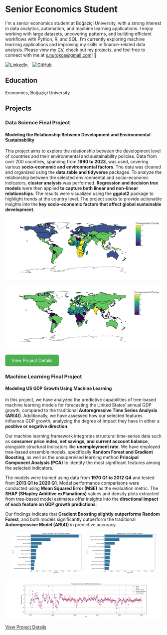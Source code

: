 # Senior Economics Student 
I'm a senior economics student at Boğaziçi University, with a strong interest in data analytics, automation, and machine learning applications. I enjoy working with large datasets, uncovering patterns, and building efficient workflows with Python, R, and SQL. I’m currently exploring machine learning applications and improving my skills in finance-related data analysis. Please view my [CV](https://drive.google.com/file/d/1JUE2VNnbzI-5QYHhC7LATKQP0N-28b1q/view?usp=sharing), check out my projects, and feel free to connect with me at [s.nurgkce@gmail.com](mailto:s.nurgkce@gmail.com)! 🚀

<p align="left">
  <a href="https://www.linkedin.com/in/saliha-nur-gokce/" target="_blank">
    <img src="https://cdn-icons-png.flaticon.com/512/174/174857.png" alt="LinkedIn" width="30" height="30">
  </a>
  &nbsp;&nbsp;
  <a href="https://github.com/saliha-nur-gokce" target="_blank">
    <img src="https://cdn-icons-png.flaticon.com/512/25/25231.png" alt="GitHub" width="30" height="30">
  </a>
</p>

## Education
Economics, Boğaziçi University

## Projects

### Data Science Final Project
#### Modeling the Relationship Between Development and Environmental Sustainability
This project aims to explore the relationship between the development level of countries and their environmental and sustainability policies. Data from over 200 countries, spanning from **1990 to 2023**, was used, covering various **socio-economic and environmental factors**. The data was cleaned and organized using the **data.table and tidyverse** packages. To analyze the relationship between the selected environmental and socio-economic indicators, **cluster analysis** was performed. **Regression and decision tree models** were then applied **to capture both linear and non-linear relationships**. The results were visualized using the **ggplot2** package to highlight trends at the country level. The project seeks to provide actionable insights into the **key socio-economic factors that affect global sustainable development**.

![Project Diagram 1](images/DS/secondCluster.png)

![Project Diagram 2](images/DS/thirdCluster.png)

<a href="project-details.md" target="_blank" style="display: inline-block; background-color: #4CAF50; color: white; padding: 10px 20px; text-align: center; text-decoration: none; border-radius: 5px;">
  View Project Details
</a>

### Machine Learning Final Project
#### Modeling US GDP Growth Using Machine Learning  

In this project, we have analyzed the predictive capabilities of tree-based machine learning models for forecasting the United States’ annual GDP growth, compared to the traditional **Autoregressive Time Series Analysis (AR(4))**. Additionally, we have assessed how our selected features influence GDP growth, analyzing the degree of impact they have in either a **positive or negative direction**.  

Our machine learning framework integrates structural time-series data such as **consumer price index, net savings, and current account balance**, alongside structural indicators like **unemployment rate**. We have employed tree-based ensemble models, specifically **Random Forest and Gradient Boosting**, as well as the unsupervised learning method **Principal Component Analysis (PCA)** to identify the most significant features among the selected indicators.  

The models were trained using data from **1970 Q1 to 2012 Q4** and tested from **2013 Q1 to 2020 Q1**. Model performance comparisons were conducted using **Mean Squared Error (MSE)** as the evaluation metric. The **SHAP (SHapley Additive exPlanations)** values and density plots extracted from tree-based model estimates offer insights into the **directional impact of each feature on GDP growth predictions**.  

Our findings indicate that **Gradient Boosting slightly outperforms Random Forest**, and both models significantly outperform the traditional **Autoregressive Model (AR(4))** in predictive accuracy.  

<style>
  /* İlk iki görselin düzgün yan yana görünmesi */
  .img-container {
    display: flex; /* Yan yana hizalama */
    justify-content: center;
    gap: 10px; /* İki resim arasındaki boşluk */
    flex-wrap: wrap; /* Küçük ekranlarda resimlerin taşmasını önler */
  }

  /* İlk iki küçük görsel için */
  .img-popup-small {
    cursor: pointer;
    transition: 0.3s;
    width: 45%; /* Geniş ekranlarda %45 genişlik */
    max-width: 400px; /* Çok büyük ekranlarda bile en fazla 400px olacak */
    height: auto;
  }
  .img-popup-small:hover {
    opacity: 0.7;
  }

  /* Son büyük görsel için */
  .large-img-popup {
    cursor: pointer;
    transition: 0.3s;
    width: 800px; /* Büyük görselin genişliği */
    display: block;
    margin: 20px auto; /* Ortalamak için */
  }
  .large-img-popup:hover {
    opacity: 0.7;
  }

  /* Pop-up için */
  .popup-container {
    display: none;
    position: fixed;
    z-index: 999;
    padding-top: 50px;
    left: 0;
    top: 0;
    width: 100%;
    height: 100%;
    background-color: rgba(0,0,0,0.8);
  }
  .popup-content {
    margin: auto;
    display: block;
    max-width: 90%;
    max-height: 90%;
  }

  /* Küçük ekranlar için (Mobil Uyumluluk) */
  @media (max-width: 768px) {
    .img-container {
      flex-direction: column; /* Küçük ekranlarda resimleri alt alta koy */
      align-items: center;
    }
    .img-popup-small {
      width: 80%; /* Küçük ekranlarda genişliği artır */
    }
    .large-img-popup {
      width: 90%; /* Küçük ekranlarda büyük görselin genişliği */
    }
  }
</style>

<!-- İlk iki görsel (Yan Yana) -->
<div class="img-container">
  <img src="images/ML/Gradient Boosting_feature_importance.png" class="img-popup-small" onclick="showPopup(this.src)">
  <img src="images/ML/Random Forest_feature_importance.png" class="img-popup-small" onclick="showPopup(this.src)">
</div>

<!-- Büyük Görsel (Alt Satırda) -->
<img src="images/ML/forecasted_vs_actual_multiple.png" class="large-img-popup" onclick="showPopup(this.src)">

<!-- Pop-up Açılır Görsel -->
<div id="popup" class="popup-container" onclick="hidePopup()">
  <img id="popup-img" class="popup-content">
</div>

<script>
  function showPopup(src) {
    document.getElementById("popup").style.display = "block";
    document.getElementById("popup-img").src = src;
  }
  function hidePopup() {
    document.getElementById("popup").style.display = "none";
  }
</script>


[View Project Details](mlproject-details.md)
